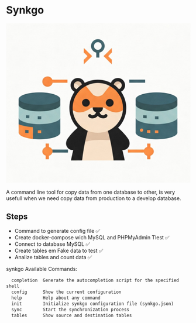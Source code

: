 # Synkgo

![Synkgo Logo](./synkgo-logo-2.png)

A command line tool for copy data from one database to other, is very usefull when we need copy data from production to a develop database.

## Steps

* Command to generate config file ✅
* Create docker-compose wich MySQL and PHPMyAdmin Tlest ✅
* Connect to database MySQL ✅
* Create tables em Fake data to test ✅
* Analize tables and count data ✅

synkgo
Available Commands:
```
  completion  Generate the autocompletion script for the specified shell
  config      Show the current configuration
  help        Help about any command
  init        Initialize synkgo configuration file (synkgo.json)
  sync        Start the synchronization process
  tables      Show source and destination tables
```